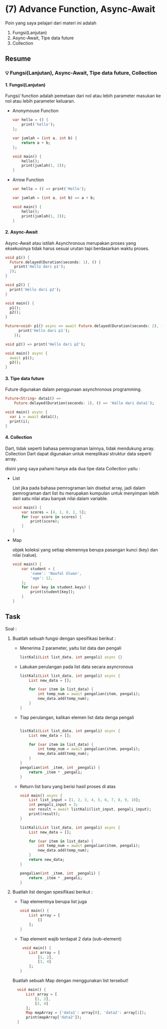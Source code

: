 # (7) Advance Function, Async-Await


Poin yang saya pelajari dari materi ini adalah
1. Fungsi(Lanjutan)
2. Async-Await, Tipe data future
3. Collection

## Resume

### 💡 Fungsi(Lanjutan), Async-Await, Tipe data future, Collection
#### 1. Fungsi(Lanjutan)

Fungsi/ function adalah pemetaan dari nol atau lebih parameter masukan ke nol atau lebih parameter keluaran.

- Anonymouse Function
    ``` dart
    var hello = () {
        print('hello');
    };

    var jumlah = (int a, int b) {
        return a + b;
    };

    void main() {
        hello();
        print(jumlah(1, 2));
    }
    ```
- Arrow Function
    ``` dart
    var hello = () => print('Hello');

    var jumlah = (int a, int b) => a + b;

    void main() {
        hello();
        print(jumlah(1, 2));
    }
    ```
#### 2. Async-Await

Async-Await atau istilah Asynchronous merupakan proses yang eksekusinya tidak harus sesuai urutan tapi berdasarkan waktu proses.

``` dart
void p1() {
  Future.delayed(Duration(seconds: 1), () {
    print('Hello dari p1');
  });
}

void p2() {
  print('Hello dari p2');
}

void main() {
  p1();
  p2();
}   
```
``` dart
Future<void> p1() async => await Future.delayed(Duration(seconds: 2), () {
      print('Hello dari p1');
    });

void p2() => print('Hello dari p2');

void main() async {
  await p1();
  p2();
}
```
#### 3. Tipe data future

Future digunakan dalam penggunaan asynchronous programming.

``` dart
Future<String> data1() =>
    Future.delayed(Duration(seconds: 1), () => 'Hallo dari data1');

void main() async {
  var i = await data1();
  print(i);
}
```
#### 4. Collection

Dart, tidak seperti bahasa pemrograman lainnya, tidak mendukung array. Collection Dart dapat digunakan untuk mereplikasi struktur data seperti array. 

disini yang saya pahami hanya ada dua tipe data Collection yaitu :

- List

    List jika pada bahasa pemrograman lain disebut array, jadi dalam pemrograman dart list itu merupakan kumpulan untuk menyimpan lebih dari satu nilai atau banyak nilai dalam variable.

    ``` dart
    void main() {
        var scores = [4, 1, 8, 2, 5];
        for (var score in scores) {
            print(score);
        }
    }
    ``` 
- Map

    objek koleksi yang setiap elemennya berupa pasangan kunci (key) dan nilai (value). 

    ``` dart
    void main() {
        var student = {
            'name': 'Naufal Ulwan',
            'age': 12,
        };
        for (var key in student.keys) {
            print(student[key]);
        }
    }
    ```


## Task

Soal :

  1. Buatlah sebuah fungsi dengan spesifikasi berikut : 

      - Menerima 2 parameter, yaitu list data dan pengali
        ``` dart
        listKali(List list_data, int pengali) async {}
        ```
      - Lakukan perulangan pada list data secara asyncronous
        ``` dart
        listKali(List list_data, int pengali) async {
            List new_data = [];

            for (var item in list_data) {
                int temp_num = await pengalian(item, pengali);
                new_data.add(temp_num);
            }
        }
        ```
      - Tiap perulangan, kalikan elemen list data denga pengali
        ``` dart
        
        listKali(List list_data, int pengali) async {
            List new_data = [];

            for (var item in list_data) {
                int temp_num = await pengalian(item, pengali);
                new_data.add(temp_num);
            }
        }
        pengalian(int _item, int _pengali) {
            return _item * _pengali;
        }
        ```
      - Return list baru yang berisi hasil proses di atas
        ``` dart
        void main() async {
            List list_input = [1, 2, 3, 4, 5, 6, 7, 8, 9, 10];
            int pengali_input = 3;
            var result = await listKali(list_input, pengali_input);
            print(result);
        }

        listKali(List list_data, int pengali) async {
            List new_data = [];

            for (var item in list_data) {
                int temp_num = await pengalian(item, pengali);
                new_data.add(temp_num);
            }
            return new_data;
        }

        pengalian(int _item, int _pengali) {
            return _item * _pengali;
        }

        ```
  2. Buatlah list dengan spesifikasi berikut :

     - Tiap elementnya berupa list juga
        ``` dart
        void main() {
            List array = [
                []
            ];
        }
        ``` 
     - Tiap element wajib terdapat 2 data (sub-element)
        ``` dart
         void main() {
            List array = [
                [1, 2],
                [3, 4]
            ];
        }
        ```
      Buatlah sebuah Map dengan menggunakan list tersebut!
      ``` dart
        void main() {
            List array = [
                [1, 2],
                [3, 4]
            ];
            Map mapArray = {'data1': array[0], 'data2': array[1]};
            print(mapArray['data2']);
        }

      ```
